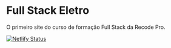 # Full Stack Eletro
O primeiro site do curso de formação Full Stack da Recode Pro.

[![Netlify Status](https://api.netlify.com/api/v1/badges/7ba96f68-485e-4e39-a3ff-a6ef5263925c/deploy-status)](https://app.netlify.com/sites/fullstackeletro/deploys)
